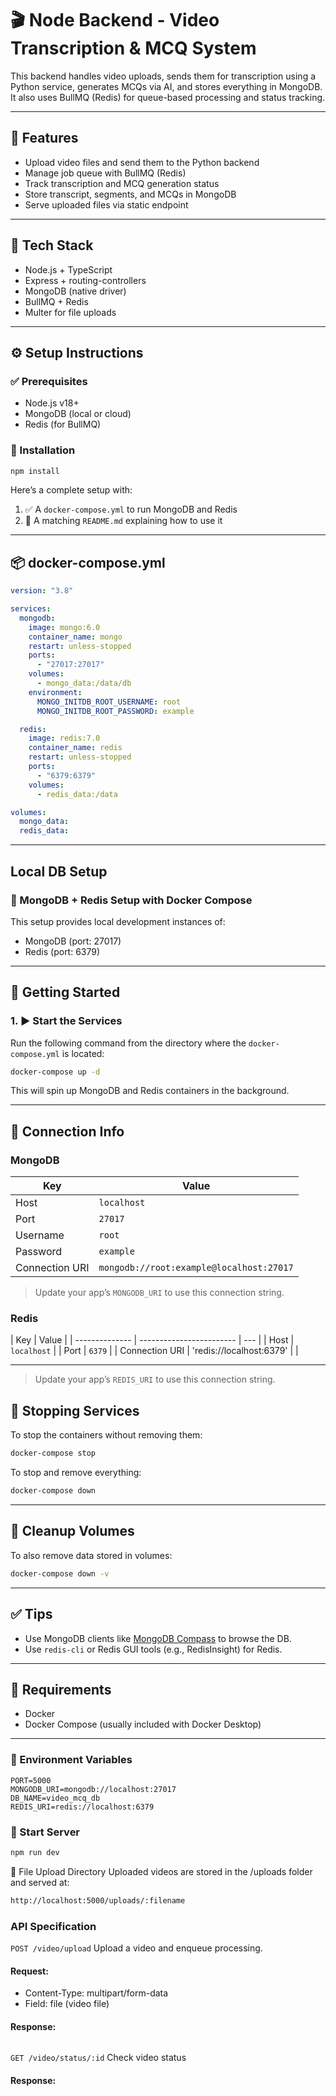 # 🎬 Node Backend - Video Transcription & MCQ System

This backend handles video uploads, sends them for transcription using a Python service, generates MCQs via AI, and stores everything in MongoDB. It also uses BullMQ (Redis) for queue-based processing and status tracking.

---

## 🚀 Features

- Upload video files and send them to the Python backend
- Manage job queue with BullMQ (Redis)
- Track transcription and MCQ generation status
- Store transcript, segments, and MCQs in MongoDB
- Serve uploaded files via static endpoint

---

## 🧰 Tech Stack

- Node.js + TypeScript
- Express + routing-controllers
- MongoDB (native driver)
- BullMQ + Redis
- Multer for file uploads

---

## ⚙️ Setup Instructions

### ✅ Prerequisites

- Node.js v18+
- MongoDB (local or cloud)
- Redis (for BullMQ)

### 🔧 Installation

```bash
npm install
```

Here’s a complete setup with:

1. ✅ A `docker-compose.yml` to run MongoDB and Redis
2. 📄 A matching `README.md` explaining how to use it

---

## 📦 docker-compose.yml

```yaml
version: "3.8"

services:
  mongodb:
    image: mongo:6.0
    container_name: mongo
    restart: unless-stopped
    ports:
      - "27017:27017"
    volumes:
      - mongo_data:/data/db
    environment:
      MONGO_INITDB_ROOT_USERNAME: root
      MONGO_INITDB_ROOT_PASSWORD: example

  redis:
    image: redis:7.0
    container_name: redis
    restart: unless-stopped
    ports:
      - "6379:6379"
    volumes:
      - redis_data:/data

volumes:
  mongo_data:
  redis_data:
```

---

## Local DB Setup

### 🐳 MongoDB + Redis Setup with Docker Compose

This setup provides local development instances of:

- MongoDB (port: 27017)
- Redis (port: 6379)

---

## 🚀 Getting Started

### 1. ▶️ Start the Services

Run the following command from the directory where the `docker-compose.yml` is located:

```bash
docker-compose up -d
```

This will spin up MongoDB and Redis containers in the background.

---

## 📌 Connection Info

### MongoDB

| Key            | Value                                    |
| -------------- | ---------------------------------------- |
| Host           | `localhost`                              |
| Port           | `27017`                                  |
| Username       | `root`                                   |
| Password       | `example`                                |
| Connection URI | `mongodb://root:example@localhost:27017` |

> Update your app’s `MONGODB_URI` to use this connection string.

### Redis

| Key            | Value                    |
| -------------- | ------------------------ | --- |
| Host           | `localhost`              |
| Port           | `6379`                   |
| Connection URI | 'redis://localhost:6379' |     |

---

> Update your app’s `REDIS_URI` to use this connection string.

## 🛑 Stopping Services

To stop the containers without removing them:

```bash
docker-compose stop
```

To stop and remove everything:

```bash
docker-compose down
```

---

## 🧹 Cleanup Volumes

To also remove data stored in volumes:

```bash
docker-compose down -v
```

---

## ✅ Tips

- Use MongoDB clients like [MongoDB Compass](https://www.mongodb.com/try/download/compass) to browse the DB.
- Use `redis-cli` or Redis GUI tools (e.g., RedisInsight) for Redis.

---

## 🐳 Requirements

- Docker
- Docker Compose (usually included with Docker Desktop)

---

### 🧪 Environment Variables

```env
PORT=5000
MONGODB_URI=mongodb://localhost:27017
DB_NAME=video_mcq_db
REDIS_URI=redis://localhost:6379
```

### 🚀 Start Server

```bash
npm run dev
```

📂 File Upload Directory
Uploaded videos are stored in the /uploads folder and served at:

```bash
http://localhost:5000/uploads/:filename
```

### API Specification

`POST /video/upload`
Upload a video and enqueue processing.

#### Request:

- Content-Type: multipart/form-data
- Field: file (video file)

#### Response:

```json

```

`GET /video/status/:id`
Check video status

#### Response:

```json

```
